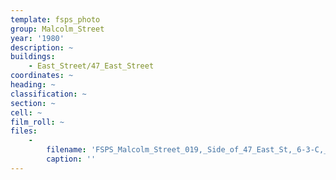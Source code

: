 ```yaml
---
template: fsps_photo
group: Malcolm_Street
year: '1980'
description: ~
buildings:
    - East_Street/47_East_Street
coordinates: ~
heading: ~
classification: ~
section: ~
cell: ~
film_roll: ~
files:
    -
        filename: 'FSPS_Malcolm_Street_019,_Side_of_47_East_St,_6-3-C,_1980.png'
        caption: ''
---
```

